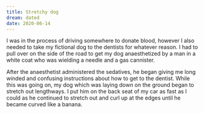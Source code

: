 ```yaml
---
title: Stretchy dog
dream: dated
date: 2020-06-14
---
```


I was in the process of driving somewhere to donate blood, however I also needed to take my fictional dog to the dentists for whatever reason. I had to pull over on the side of the road to get my dog anaesthetized by a man in a white coat who was wielding a needle and a gas cannister.

After the anaesthetist administered the sedatives, he began giving me long winded and confusing instructions about how to get to the dentist. While this was going on, my dog which was laying down on the ground began to stretch out lengthways. I put him on the back seat of my car as fast as I could as he continued to stretch out and curl up at the edges until he became curved like a banana.